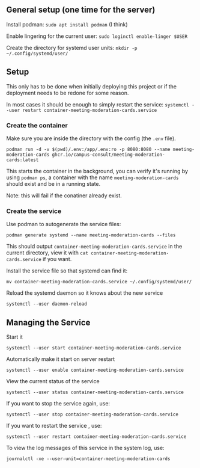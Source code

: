 ## General setup (one time for the server)

Install podman: `sudo apt install podman` (I think)

Enable lingering for the current user: `sudo loginctl enable-linger $USER`

Create the directory for systemd user units: `mkdir -p ~/.config/systemd/user/`

## Setup

This only has to be done when initially deploying this project or if the deployment needs to be redone for some reason.

In most cases it should be enough to simply restart the service: `systemctl --user restart container-meeting-moderation-cards.service`

### Create the container

Make sure you are inside the directory with the config (the `.env` file).

```
podman run -d -v $(pwd)/.env:/app/.env:ro -p 8080:8080 --name meeting-moderation-cards ghcr.io/campus-consult/meeting-moderation-cards:latest
```

This starts the container in the background, you can verify it's running by using `podman ps`, a container with the name `meeting-moderation-cards` should exist and be in a running state.

Note: this will fail if the conatiner already exist.

### Create the service

Use podman to autogenerate the service files:

```
podman generate systemd --name meeting-moderation-cards --files
```

This should output `container-meeting-moderation-cards.service` in the current directory, view it with `cat container-meeting-moderation-cards.service` if you want.

Install the service file so that systemd can find it:

```
mv container-meeting-moderation-cards.service ~/.config/systemd/user/
```

Reload the systemd daemon so it knows about the new service

```
systemctl --user daemon-reload
```

## Managing the Service

Start it

```
systemctl --user start container-meeting-moderation-cards.service
```

Automatically make it start on server restart

```
systemctl --user enable container-meeting-moderation-cards.service
```

View the current status of the service

```
systemctl --user status container-meeting-moderation-cards.service
```

If you want to stop the service again, use:

```
systemctl --user stop container-meeting-moderation-cards.service
```

If you want to restart the service , use:

```
systemctl --user restart container-meeting-moderation-cards.service
```

To view the log messages of this service in the system log, use:

```
journalctl -xe --user-unit=container-meeting-moderation-cards
```
